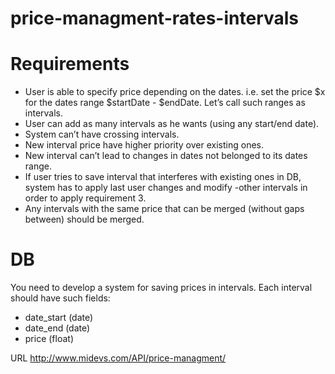 # price-managment-rates-intervals
# Requirements


 - User is able to specify price depending on the dates. i.e. set the price $x for the
dates range $startDate - $endDate. Let’s call such ranges as intervals.
 - User can add as many intervals as he wants (using any start/end date).
 - System can’t have crossing intervals.
- New interval price have higher priority over existing ones.
- New interval can’t lead to changes in dates not belonged to its dates range.
- If user tries to save interval that interferes with existing ones in DB, system has to apply last user changes and modify -other intervals in order to apply requirement 3.
- Any intervals with the same price that can be merged (without gaps between)
should be merged.

# DB
You need to develop a system for saving prices in intervals. Each interval should have
such fields:
- date_start (date)
- date_end (date)
- price (float)

URL
http://www.midevs.com/API/price-managment/
